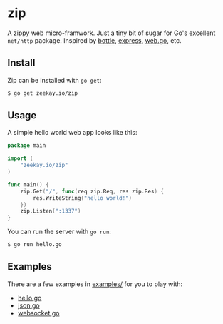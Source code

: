 # zip
A zippy web micro-framwork. Just a tiny bit of sugar for Go's excellent
`net/http` package. Inspired by [bottle][bottle], [express][express], [web.go][web.go], etc.

## Install
Zip can be installed with `go get`:

```bash
$ go get zeekay.io/zip
```

## Usage
A simple hello world web app looks like this:

```go
package main

import (
    "zeekay.io/zip"
)

func main() {
    zip.Get("/", func(req zip.Req, res zip.Res) {
        res.WriteString("hello world!")
    })
    zip.Listen(":1337")
}
```

You can run the server with `go run`:

```bash
$ go run hello.go
```

## Examples
There are a few examples in [examples/][examples] for you to play with:

- [hello.go][hello.go]
- [json.go][json.go]
- [websocket.go][websocket.go]

[examples]:     https://github.com/zeekay/zip/blob/master/examples
[hello.go]:     https://github.com/zeekay/zip/blob/master/examples/hello/hello.go
[json.go]:      https://github.com/zeekay/zip/blob/master/examples/json/json.go
[websocket.go]: https://github.com/zeekay/zip/blob/master/examples/websocket/websocket.go
[bottle]:       http://bottlepy.org
[express]:      http://expressjs.com
[web.go]:       http://webgo.io
